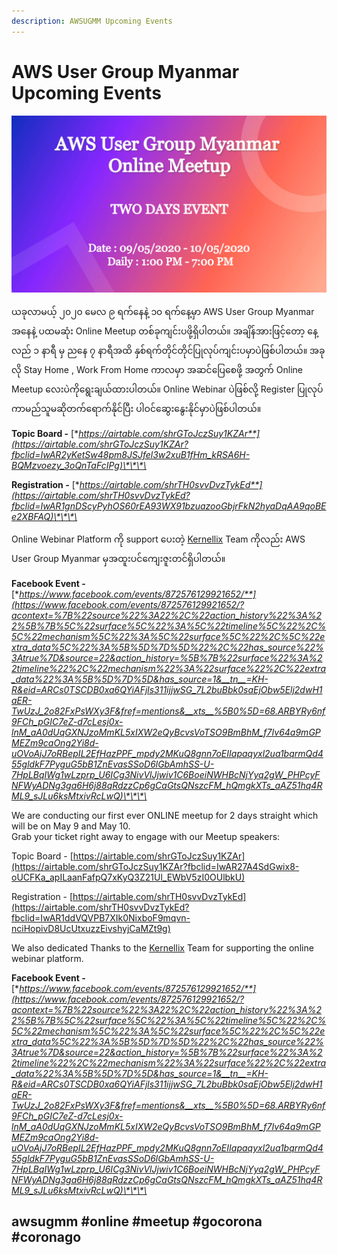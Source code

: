 ```yaml
---
description: AWSUGMM Upcoming Events
---
```


# AWS User Group Myanmar Upcoming Events

![Online Meetup](.gitbook/assets/event_2-1.jpg)

ယခုလာမယ့် ၂၀၂၀ မေလ ၉ ရက်နေနဲ့ ၁၀ ရက်နေ့မှာ AWS User Group Myanmar အနေနဲ့ ပထမဆုံး Online Meetup တစ်ခုကျင်းပဖို့ရှိပါတယ်။ အချိန်အားဖြင့်တော့ နေ့လည် ၁ နာရီ မှ ညနေ ၇ နာရီအထိ နှစ်ရက်တိုင်တိုင်ပြုလုပ်ကျင်းပမှာပဲဖြစ်ပါတယ်။ အခုလို Stay Home , Work From Home ကာလမှာ အဆင်ပြေစေဖို့ အတွက် Online Meetup လေးပဲကိုရွေးချယ်ထားပါတယ်။ Online Webinar ပဲဖြစ်လို့ Register ပြုလုပ်ကာမည်သူမဆိုတက်ရောက်နိုင်ပြီး ပါဝင်ဆွေးနွေးနိုင်မှာပဲဖြစ်ပါတယ်။

**Topic Board -** [**https://airtable.com/shrGToJczSuy1KZAr**](https://airtable.com/shrGToJczSuy1KZAr?fbclid=IwAR2yKetSw48pm8JSJfel3w2xuB1fHm_kRSA6H-BQMzvoezy_3oQnTaFcIPg)\*\*\*\*

**Registration -** [**https://airtable.com/shrTH0svvDvzTykEd**](https://airtable.com/shrTH0svvDvzTykEd?fbclid=IwAR1gnDScyPyhOS60rEA93WX91bzuazooGbjrFkN2hyaDqAA9qoBEe2XBFAQ)\*\*\*\*

Online Webinar Platform ကို support ပေးတဲ့ [Kernellix](https://www.facebook.com/kernellix/?__tn__=KH-R&eid=ARCeqC0MQDT6NCuLsWgDfudElI25gWjoVZB69v9N8OKJPKyCgfgEmgk58k7f6f7RCUijZyHObkjWV-z-&fref=mentions&__xts__%5B0%5D=68.ARBYRy6nf9FCh_pGIC7eZ-d7cLesj0x-lnM_aA0dUqGXNJzoMmKL5xIXW2eQyBcvsVoTSO9BmBhM_f7Iv64a9mGPMEZm9caOng2Yi8d-uOVoAjJ7oRBepIL2EfHazPPF_mpdy2MKuQ8gnn7oEIIapaqyxl2ua1bqrmQd455gldkF7PyguG5bB1ZnEvasSSoD6lGbAmhSS-U-7HpLBqIWg1wLzprp_U6ICg3NivVlJjwiv1C6BoeiNWHBcNjYyq2gW_PHPcyFNFWyADNg3ga6H6j88qRdzzCp6gCaGtsQNszcFM_hQmgkXTs_aAZ51hq4RML9_sJLu6ksMtxivRcLwQ) Team ကိုလည်း AWS User Group Myanmar မှအထူးပင်ကျေးဇူးတင်ရှိပါတယ်။

**Facebook Event -** [**https://www.facebook.com/events/872576129921652/**](https://www.facebook.com/events/872576129921652/?acontext=%7B%22source%22%3A22%2C%22action_history%22%3A%22%5B%7B%5C%22surface%5C%22%3A%5C%22timeline%5C%22%2C%5C%22mechanism%5C%22%3A%5C%22surface%5C%22%2C%5C%22extra_data%5C%22%3A%5B%5D%7D%5D%22%2C%22has_source%22%3Atrue%7D&source=22&action_history=%5B%7B%22surface%22%3A%22timeline%22%2C%22mechanism%22%3A%22surface%22%2C%22extra_data%22%3A%5B%5D%7D%5D&has_source=1&__tn__=KH-R&eid=ARCs0TSCDB0xa6QYiAFjls311ijjwSG_7L2buBbk0saEjObw5Elj2dwH1aER-TwUzJ_2o82FxPsWXy3F&fref=mentions&__xts__%5B0%5D=68.ARBYRy6nf9FCh_pGIC7eZ-d7cLesj0x-lnM_aA0dUqGXNJzoMmKL5xIXW2eQyBcvsVoTSO9BmBhM_f7Iv64a9mGPMEZm9caOng2Yi8d-uOVoAjJ7oRBepIL2EfHazPPF_mpdy2MKuQ8gnn7oEIIapaqyxl2ua1bqrmQd455gldkF7PyguG5bB1ZnEvasSSoD6lGbAmhSS-U-7HpLBqIWg1wLzprp_U6ICg3NivVlJjwiv1C6BoeiNWHBcNjYyq2gW_PHPcyFNFWyADNg3ga6H6j88qRdzzCp6gCaGtsQNszcFM_hQmgkXTs_aAZ51hq4RML9_sJLu6ksMtxivRcLwQ)\*\*\*\*



We are conducting our first ever ONLINE meetup for 2 days straight which will be on May 9 and May 10.  
Grab your ticket right away to engage with our Meetup speakers:

Topic Board - [https://airtable.com/shrGToJczSuy1KZAr](https://airtable.com/shrGToJczSuy1KZAr?fbclid=IwAR27A4SdGwix8-oUCFKa_apILaanFafpQ7xKyQ3Z21Ul_EWbV5zI0OUlbkU)

Registration - [https://airtable.com/shrTH0svvDvzTykEd](https://airtable.com/shrTH0svvDvzTykEd?fbclid=IwAR1ddVQVPB7XIk0NixboF9mqvn-nciHopivD8UcUtxuzzEivshyjCaMZt9g)

We also dedicated Thanks to the [Kernellix](https://www.facebook.com/kernellix/?__tn__=KH-R&eid=ARAFt845ZDrUHtFBsC70O1smddK1eou7wjeygcKnTc7qF6MC6VAVw9hZz2PufN3xY_cAzeVaAoeXWP4C&fref=mentions&__xts__%5B0%5D=68.ARBYRy6nf9FCh_pGIC7eZ-d7cLesj0x-lnM_aA0dUqGXNJzoMmKL5xIXW2eQyBcvsVoTSO9BmBhM_f7Iv64a9mGPMEZm9caOng2Yi8d-uOVoAjJ7oRBepIL2EfHazPPF_mpdy2MKuQ8gnn7oEIIapaqyxl2ua1bqrmQd455gldkF7PyguG5bB1ZnEvasSSoD6lGbAmhSS-U-7HpLBqIWg1wLzprp_U6ICg3NivVlJjwiv1C6BoeiNWHBcNjYyq2gW_PHPcyFNFWyADNg3ga6H6j88qRdzzCp6gCaGtsQNszcFM_hQmgkXTs_aAZ51hq4RML9_sJLu6ksMtxivRcLwQ) Team for supporting the online webinar platform.

**Facebook Event -** [**https://www.facebook.com/events/872576129921652/**](https://www.facebook.com/events/872576129921652/?acontext=%7B%22source%22%3A22%2C%22action_history%22%3A%22%5B%7B%5C%22surface%5C%22%3A%5C%22timeline%5C%22%2C%5C%22mechanism%5C%22%3A%5C%22surface%5C%22%2C%5C%22extra_data%5C%22%3A%5B%5D%7D%5D%22%2C%22has_source%22%3Atrue%7D&source=22&action_history=%5B%7B%22surface%22%3A%22timeline%22%2C%22mechanism%22%3A%22surface%22%2C%22extra_data%22%3A%5B%5D%7D%5D&has_source=1&__tn__=KH-R&eid=ARCs0TSCDB0xa6QYiAFjls311ijjwSG_7L2buBbk0saEjObw5Elj2dwH1aER-TwUzJ_2o82FxPsWXy3F&fref=mentions&__xts__%5B0%5D=68.ARBYRy6nf9FCh_pGIC7eZ-d7cLesj0x-lnM_aA0dUqGXNJzoMmKL5xIXW2eQyBcvsVoTSO9BmBhM_f7Iv64a9mGPMEZm9caOng2Yi8d-uOVoAjJ7oRBepIL2EfHazPPF_mpdy2MKuQ8gnn7oEIIapaqyxl2ua1bqrmQd455gldkF7PyguG5bB1ZnEvasSSoD6lGbAmhSS-U-7HpLBqIWg1wLzprp_U6ICg3NivVlJjwiv1C6BoeiNWHBcNjYyq2gW_PHPcyFNFWyADNg3ga6H6j88qRdzzCp6gCaGtsQNszcFM_hQmgkXTs_aAZ51hq4RML9_sJLu6ksMtxivRcLwQ)\*\*\*\*

## awsugmm \#online \#meetup \#gocorona \#coronago

